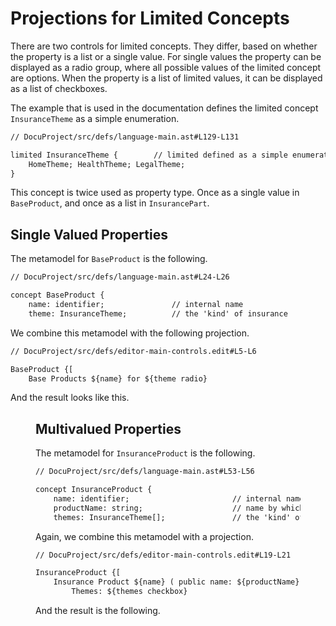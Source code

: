 <script>
    import Figure from "$lib/figures/Figure.svelte";
</script>

# Projections for Limited Concepts

There are two controls for limited concepts. They differ, based on whether the property is a list or a single value.
For single values the property can be displayed as a radio group, where all possible values of the 
limited concept are options. When the property is a list of limited values, it can be displayed as a list of checkboxes.

The example that is used in the documentation defines the limited concept `InsuranceTheme` as a simple enumeration.

```txt
// DocuProject/src/defs/language-main.ast#L129-L131

limited InsuranceTheme {        // limited defined as a simple enumeration
    HomeTheme; HealthTheme; LegalTheme;
}
```

This concept is twice used as property type. Once as a single value in `BaseProduct`, and once 
as a list in `InsurancePart`.

## Single Valued Properties

The metamodel for `BaseProduct` is the following.

```txt
// DocuProject/src/defs/language-main.ast#L24-L26

concept BaseProduct {
    name: identifier;               // internal name
    theme: InsuranceTheme;          // the 'kind' of insurance
```

We combine this metamodel with the following projection.

```txt
// DocuProject/src/defs/editor-main-controls.edit#L5-L6

BaseProduct {[
    Base Products ${name} for ${theme radio}
```

And the result looks like this.

<Figure
imageName={'documentation/Documentation-Limited-Projections-screenshot1.png'}
caption={'A control for a single value of limited type'}
figureNumber={1}
/>

## Multivalued Properties

The metamodel for `InsuranceProduct` is the following.

```txt
// DocuProject/src/defs/language-main.ast#L53-L56

concept InsuranceProduct {
    name: identifier;                       // internal name
    productName: string;                    // name by which this product is known to the public
    themes: InsuranceTheme[];               // the 'kind' of insurance
```

Again, we combine this metamodel with a projection.

```txt
// DocuProject/src/defs/editor-main-controls.edit#L19-L21

InsuranceProduct {[
    Insurance Product ${name} ( public name: ${productName} ) USES ${basedOn horizontal separator[, ]}
        Themes: ${themes checkbox}
```

And the result is the following.

<Figure
imageName={'documentation/Documentation-Limited-Projections-screenshot2.png'}
caption={'A control for a multivalued property of limited type'}
figureNumber={2}
/>
